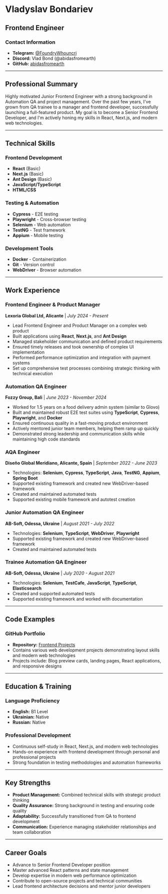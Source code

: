 # Vladyslav Bondariev
## Frontend Engineer

### Contact Information
- **Telegram:** [@FoundryWhouncri](https://t.me/FoundryWhouncri)
- **Discord:** Vlad Bond (@abidasfromearth)
- **GitHub:** [abidasfromearth](https://github.com/abidasfromearth)

---

## Professional Summary

Highly motivated Junior Frontend Engineer with a strong background in Automation QA and project management. Over the past few years, I've grown from QA trainee to a manager and frontend developer, successfully launching a full-featured product. My goal is to become a Senior Frontend Developer, and I'm actively honing my skills in React, Next.js, and modern web technologies.

---

## Technical Skills

### Frontend Development
- **React** (Basic)
- **Next.js** (Basic)
- **Ant Design** (Basic)
- **JavaScript/TypeScript**
- **HTML/CSS**

### Testing & Automation
- **Cypress** - E2E testing
- **Playwright** - Cross-browser testing
- **Selenium** - Web automation
- **TestNG** - Test framework
- **Appium** - Mobile testing

### Development Tools
- **Docker** - Containerization
- **Git** - Version control
- **WebDriver** - Browser automation

---

## Work Experience

### Frontend Engineer & Product Manager
**Lexoria Global Ltd, Alicante** | *July 2024 - Present*

- Lead Frontend Engineer and Product Manager on a complex web product
- Built applications using **React**, **Next.js**, and **Ant Design**
- Managed stakeholder communication and defined product requirements
- Ensured timely releases and took ownership of complex UI implementation
- Performed performance optimization and integration with payment systems
- Set up comprehensive test processes combining strategic thinking with technical execution

### Automation QA Engineer
**Fozzy Group, Bali** | *June 2023 - November 2024*

- Worked for 1.5 years on a food delivery admin system (similar to Glovo)
- Built and maintained robust E2E test suites using **TypeScript**, **Cypress**, **Playwright**, and **Docker**
- Ensured continuous quality in a fast-moving product environment
- Actively mentored junior team members, helping them ramp up quickly
- Demonstrated strong leadership and communication skills while maintaining high code standards

### AQA Engineer
**Diseño Global Meridiano, Alicante, Spain** | *September 2022 - June 2023*

- Technologies: **Selenium**, **Cypress**, **TypeScript**, **Java**, **TestNG**, **Appium**, **Spring Boot**
- Supported existing framework and created new WebDriver-based framework
- Created and maintained automated tests
- Supported existing mobile framework and autotest creation

### Junior Automation QA Engineer
**AB-Soft, Odessa, Ukraine** | *August 2021 - July 2022*

- Technologies: **Selenium**, **TypeScript**, **WebDriver**, **Playwright**
- Supported existing framework and created new WebDriver-based framework
- Created and maintained automated tests

### Trainee Automation QA Engineer
**AB-Soft, Odessa, Ukraine** | *July 2020 - August 2021*

- Technologies: **Selenium**, **TestCafe**, **JavaScript**, **TypeScript**, **Elasticsearch**
- Created and supported automated tests
- Supported existing framework and worked with documentation

---

## Code Examples

### GitHub Portfolio
- **Repository:** [Frontend Projects](https://github.com/abidasfromearth/front-end)
- Contains various web development projects demonstrating layout skills and modern web technologies
- Projects include: Blog preview cards, landing pages, React applications, and responsive designs

---

## Education & Training

### Language Proficiency
- **English:** B1 Level
- **Ukrainian:** Native
- **Russian:** Native

### Professional Development
- Continuous self-study in React, Next.js, and modern web technologies
- Hands-on experience with frontend development through personal and professional projects
- Strong foundation in testing methodologies and automation frameworks

---

## Key Strengths
- **Product Management:** Combined technical skills with strategic product thinking
- **Quality Assurance:** Strong background in testing and ensuring code quality
- **Adaptability:** Successfully transitioned from QA to frontend development
- **Communication:** Experience managing stakeholder relationships and team collaboration

---

## Career Goals

- Advance to Senior Frontend Developer position
- Master advanced React patterns and state management
- Develop expertise in modern web performance optimization
- Contribute to open-source projects and technical communities
- Lead frontend architecture decisions and mentor junior developers